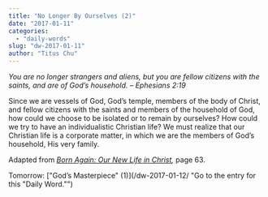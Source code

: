 ```yaml
---
title: "No Longer By Ourselves (2)"
date: "2017-01-11"
categories: 
  - "daily-words"
slug: "dw-2017-01-11"
author: "Titus Chu"
---
```


_You are no longer strangers and aliens, but you are fellow citizens with the saints, and are of God’s household._ _– Ephesians 2:19_

Since we are vessels of God, God’s temple, members of the body of Christ, and fellow citizens with the saints and members of the household of God, how could we choose to be isolated or to remain by ourselves? How could we try to have an individualistic Christian life? We must realize that our Christian life is a corporate matter, in which we are the members of God’s household, His very family.

Adapted from _[Born Again: Our New Life in Christ](/book-born-again/ "Go to the listing for this book."),_ page 63.

Tomorrow: ["God’s Masterpiece" (1)](/dw-2017-01-12/ "Go to the entry for this "Daily Word."")

